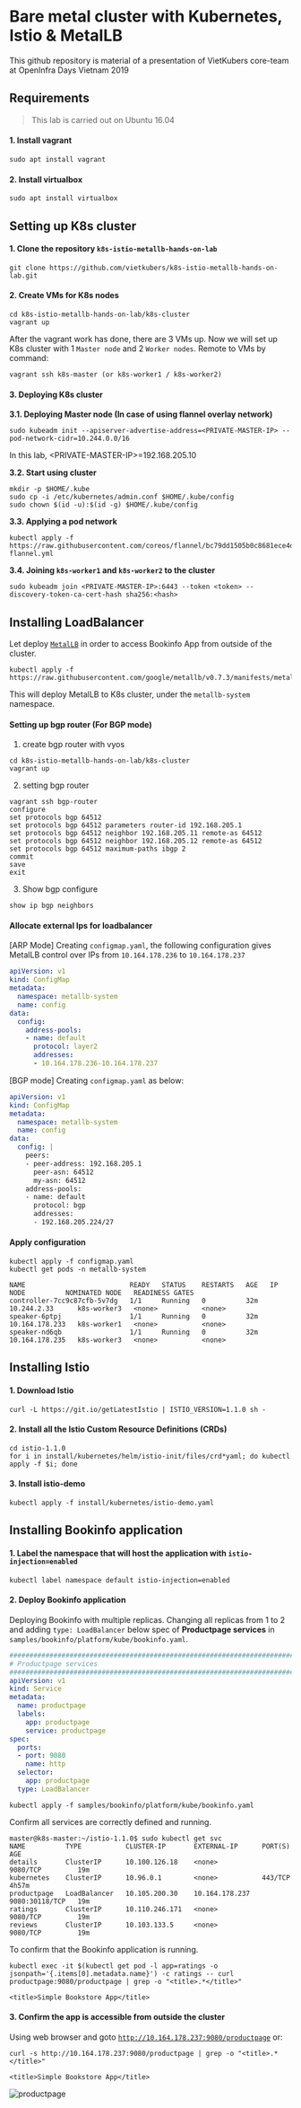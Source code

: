 # Bare metal cluster with Kubernetes, Istio & MetalLB
This github repository is material of a presentation of VietKubers core-team at OpenInfra Days Vietnam 2019

## Requirements
>This lab is carried out on Ubuntu 16.04

#### 1. Install vagrant
```console
sudo apt install vagrant
```

#### 2. Install virtualbox
```console
sudo apt install virtualbox
```

## Setting up K8s cluster 

#### 1. Clone the repository `k8s-istio-metallb-hands-on-lab`
```console
git clone https://github.com/vietkubers/k8s-istio-metallb-hands-on-lab.git
```
#### 2. Create VMs for K8s nodes
```console
cd k8s-istio-metallb-hands-on-lab/k8s-cluster
vagrant up
```
After the vagrant work has done, there are 3 VMs up. Now we will set up K8s cluster with 1 `Master node` and 2 `Worker nodes`. Remote to VMs by command:
```console
vagrant ssh k8s-master (or k8s-worker1 / k8s-worker2)
```

#### 3. Deploying K8s cluster

**3.1. Deploying Master node (In case of using flannel overlay network)**
```console
sudo kubeadm init --apiserver-advertise-address=<PRIVATE-MASTER-IP> --pod-network-cidr=10.244.0.0/16
```
In this lab, \<PRIVATE-MASTER-IP\>=192.168.205.10

**3.2. Start using cluster**
```console
mkdir -p $HOME/.kube
sudo cp -i /etc/kubernetes/admin.conf $HOME/.kube/config
sudo chown $(id -u):$(id -g) $HOME/.kube/config
```

**3.3. Applying a pod network**
```console
kubectl apply -f https://raw.githubusercontent.com/coreos/flannel/bc79dd1505b0c8681ece4de4c0d86c5cd2643275/Documentation/kube-flannel.yml
```

**3.4. Joining `k8s-worker1` and `k8s-worker2` to the cluster**
```console
sudo kubeadm join <PRIVATE-MASTER-IP>:6443 --token <token> --discovery-token-ca-cert-hash sha256:<hash>
```

## Installing LoadBalancer
Let deploy [`MetalLB`](https://metallb.universe.tf/) in order to access Bookinfo App from outside of the cluster.


```console
kubectl apply -f https://raw.githubusercontent.com/google/metallb/v0.7.3/manifests/metallb.yaml
```

This will deploy MetalLB to K8s cluster, under the `metallb-system` namespace.

#### Setting up bgp router (For BGP mode)

1. create bgp router with vyos
```console
cd k8s-istio-metallb-hands-on-lab/k8s-cluster
vagrant up
```
2. setting bgp router
``` console
vagrant ssh bgp-router
configure
set protocols bgp 64512
set protocols bgp 64512 parameters router-id 192.168.205.1
set protocols bgp 64512 neighbor 192.168.205.11 remote-as 64512
set protocols bgp 64512 neighbor 192.168.205.12 remote-as 64512
set protocols bgp 64512 maximum-paths ibgp 2
commit
save
exit
```
3. Show bgp configure
``` console
show ip bgp neighbors
```

#### Allocate external Ips for loadbalancer

[ARP Mode] Creating `configmap.yaml`, the following configuration gives MetalLB control over IPs from `10.164.178.236` to `10.164.178.237`

```yaml
apiVersion: v1
kind: ConfigMap
metadata:
  namespace: metallb-system
  name: config
data:
  config: 
    address-pools:
    - name: default
      protocol: layer2
      addresses:
      - 10.164.178.236-10.164.178.237
```

[BGP mode] Creating `configmap.yaml` as below:

```yaml
apiVersion: v1
kind: ConfigMap
metadata:
  namespace: metallb-system
  name: config
data:
  config: |
    peers:
    - peer-address: 192.168.205.1
      peer-asn: 64512
      my-asn: 64512
    address-pools:
    - name: default
      protocol: bgp
      addresses:
      - 192.168.205.224/27
```

#### Apply configuration
```console
kubectl apply -f configmap.yaml
kubectl get pods -n metallb-system

NAME                          READY   STATUS    RESTARTS   AGE   IP               NODE          NOMINATED NODE   READINESS GATES
controller-7cc9c87cfb-5v7dg   1/1     Running   0          32m   10.244.2.33      k8s-worker3   <none>           <none>
speaker-6ptpj                 1/1     Running   0          32m   10.164.178.233   k8s-worker1   <none>           <none>
speaker-nd6qb                 1/1     Running   0          32m   10.164.178.235   k8s-worker3   <none>           <none>
```

## Installing Istio

#### 1. Download Istio

```console
curl -L https://git.io/getLatestIstio | ISTIO_VERSION=1.1.0 sh -
```

#### 2. Install all the Istio Custom Resource Definitions (CRDs)
```console
cd istio-1.1.0
for i in install/kubernetes/helm/istio-init/files/crd*yaml; do kubectl apply -f $i; done
```

#### 3. Install istio-demo
```console
kubectl apply -f install/kubernetes/istio-demo.yaml
```


## Installing Bookinfo application

#### 1. Label the namespace that will host the application with `istio-injection=enabled`
```console
kubectl label namespace default istio-injection=enabled
```

#### 2. Deploy Bookinfo application

Deploying Bookinfo with multiple replicas. Changing all replicas from 1 to 2 and adding `type: LoadBalancer` below spec of **Productpage services** in `samples/bookinfo/platform/kube/bookinfo.yaml`.

```yaml
##################################################################################################
# Productpage services
##################################################################################################
apiVersion: v1
kind: Service
metadata:
  name: productpage
  labels:
    app: productpage
    service: productpage
spec:
  ports:
  - port: 9080
    name: http
  selector:
    app: productpage
  type: LoadBalancer
```

```console
kubectl apply -f samples/bookinfo/platform/kube/bookinfo.yaml
```

Confirm all services are correctly defined and running.

```console
master@k8s-master:~/istio-1.1.0$ sudo kubectl get svc
NAME          TYPE           CLUSTER-IP       EXTERNAL-IP      PORT(S)          AGE
details       ClusterIP      10.100.126.18    <none>           9080/TCP         19m
kubernetes    ClusterIP      10.96.0.1        <none>           443/TCP          4h57m
productpage   LoadBalancer   10.105.200.30    10.164.178.237   9080:30118/TCP   19m
ratings       ClusterIP      10.110.246.171   <none>           9080/TCP         19m
reviews       ClusterIP      10.103.133.5     <none>           9080/TCP         19m
```

To confirm that the Bookinfo application is running.
```console
kubectl exec -it $(kubectl get pod -l app=ratings -o jsonpath='{.items[0].metadata.name}') -c ratings -- curl productpage:9080/productpage | grep -o "<title>.*</title>"

<title>Simple Bookstore App</title>
```

#### 3. Confirm the app is accessible from outside the cluster
Using web browser and goto [`http://10.164.178.237:9080/productpage`](http://10.164.178.237:9080/productpage) or:
```console
curl -s http://10.164.178.237:9080/productpage | grep -o "<title>.*</title>"

<title>Simple Bookstore App</title>
```
![productpage](illustrations/productpage.PNG)

